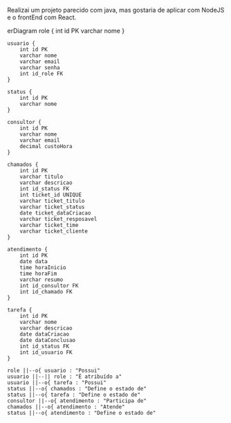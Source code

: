Realizai um projeto parecido com java, mas gostaria de aplicar com NodeJS e o frontEnd com React.

erDiagram
    role {
        int id PK
        varchar nome
    }
    
    usuario {
        int id PK
        varchar nome
        varchar email
        varchar senha
        int id_role FK
    }
    
    status {
        int id PK
        varchar nome
    }
    
    consultor {
        int id PK
        varchar nome
        varchar email
        decimal custoHora
    }
    
    chamados {
        int id PK
        varchar titulo
        varchar descricao
        int id_status FK
        int ticket_id UNIQUE
        varchar ticket_titulo
        varchar ticket_status
        date ticket_dataCriacao
        varchar ticket_resposavel
        varchar ticket_time
        varchar ticket_cliente
    }
    
    atendimento {
        int id PK
        date data
        time horaInicio
        time horaFim
        varchar resumo
        int id_consultor FK
        int id_chamado FK
    }
    
    tarefa {
        int id PK
        varchar nome
        varchar descricao
        date dataCriacao
        date dataConclusao
        int id_status FK
        int id_usuario FK
    }
    
    role ||--o{ usuario : "Possui"
    usuario ||--|| role : "É atribuído a"
    usuario ||--o{ tarefa : "Possui"
    status ||--o{ chamados : "Define o estado de"
    status ||--o{ tarefa : "Define o estado de"
    consultor ||--o{ atendimento : "Participa de"
    chamados ||--o{ atendimento : "Atende"
    status ||--o{ atendimento : "Define o estado de"
